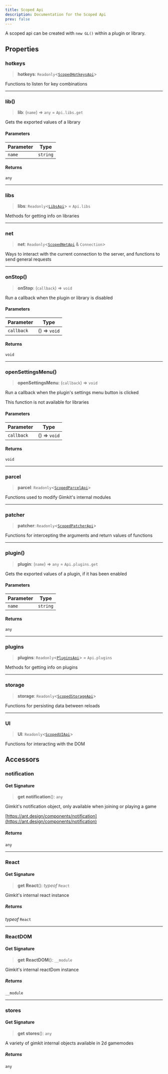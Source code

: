```yaml
---
title: Scoped Api
description: Documentation for the Scoped Api
prev: false
---
```

A scoped api can be created with `new GL()` within a plugin or library.

## Properties

### hotkeys

> **hotkeys**: `Readonly`\<[`ScopedHotkeysApi`](scopedhotkeys)\>

Functions to listen for key combinations

***

### lib()

> **lib**: (`name`) => `any` = `Api.libs.get`

Gets the exported values of a library

#### Parameters

| Parameter | Type |
| ------ | ------ |
| `name` | `string` |

#### Returns

`any`

***

### libs

> **libs**: `Readonly`\<[`LibsApi`](libs)\> = `Api.libs`

Methods for getting info on libraries

***

### net

> **net**: `Readonly`\<[`ScopedNetApi`](scopednet) & `Connection`\>

Ways to interact with the current connection to the server,
and functions to send general requests

***

### onStop()

> **onStop**: (`callback`) => `void`

Run a callback when the plugin or library is disabled

#### Parameters

| Parameter | Type |
| ------ | ------ |
| `callback` | () => `void` |

#### Returns

`void`

***

### openSettingsMenu()

> **openSettingsMenu**: (`callback`) => `void`

Run a callback when the plugin's settings menu button is clicked

This function is not available for libraries

#### Parameters

| Parameter | Type |
| ------ | ------ |
| `callback` | () => `void` |

#### Returns

`void`

***

### parcel

> **parcel**: `Readonly`\<[`ScopedParcelApi`](scopedparcel)\>

Functions used to modify Gimkit's internal modules

***

### patcher

> **patcher**: `Readonly`\<[`ScopedPatcherApi`](scopedpatcher)\>

Functions for intercepting the arguments and return values of functions

***

### plugin()

> **plugin**: (`name`) => `any` = `Api.plugins.get`

Gets the exported values of a plugin, if it has been enabled

#### Parameters

| Parameter | Type |
| ------ | ------ |
| `name` | `string` |

#### Returns

`any`

***

### plugins

> **plugins**: `Readonly`\<[`PluginsApi`](plugins)\> = `Api.plugins`

Methods for getting info on plugins

***

### storage

> **storage**: `Readonly`\<[`ScopedStorageApi`](scopedstorage)\>

Functions for persisting data between reloads

***

### UI

> **UI**: `Readonly`\<[`ScopedUIApi`](scopedui)\>

Functions for interacting with the DOM

## Accessors

### notification

#### Get Signature

> **get** **notification**(): `any`

Gimkit's notification object, only available when joining or playing a game

[https://ant.design/components/notification](https://ant.design/components/notification)

##### Returns

`any`

***

### React

#### Get Signature

> **get** **React**(): *typeof* `React`

Gimkit's internal react instance

##### Returns

*typeof* `React`

***

### ReactDOM

#### Get Signature

> **get** **ReactDOM**(): `__module`

Gimkit's internal reactDom instance

##### Returns

`__module`

***

### stores

#### Get Signature

> **get** **stores**(): `any`

A variety of gimkit internal objects available in 2d gamemodes

##### Returns

`any`
